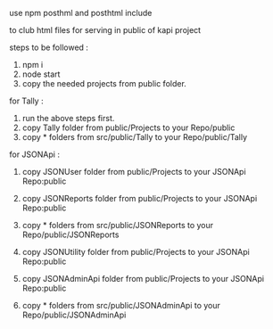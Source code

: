 use npm posthml and posthtml include

to club html files for serving in public of kapi project

steps to be followed :

1.  npm i
2.  node start
3.  copy the needed projects from public folder.

for Tally :

1.  run the above steps first.
2.  copy Tally folder from public/Projects to your Repo/public
3.  copy * folders from src/public/Tally to your Repo/public/Tally


for JSONApi :

1.  copy JSONUser folder from public/Projects to your JSONApi Repo:public

2.  copy JSONReports folder from public/Projects to your JSONApi Repo:public
3.  copy * folders from src/public/JSONReports to your Repo/public/JSONReports

4.  copy JSONUtility folder from public/Projects to your JSONApi Repo:public

5.  copy JSONAdminApi folder from public/Projects to your JSONApi Repo:public
6.  copy * folders from src/public/JSONAdminApi to your Repo/public/JSONAdminApi


